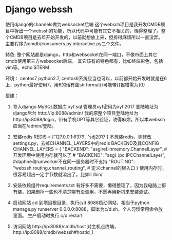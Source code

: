 # Django webssh
使用django的channels做为websocket后端
这个webssh项目是我开发CMDB项目中拆出一个webssh的功能，所以代码中可能有其它不相关的，懒得整理了。整个CMDB项目是去年开始开发的，以前就想放上来，但拆得麻烦所以一直没弄。
主要程序为cmdb/consumers.py interactive.py二个文件。

特色:
整个网站都是django，http和websocket在同一端口，不像市面上其它cmdb使用第三方websocket后端。
其它该有的特色都有，比如终端彩色，包括vim等。echo $TERM

环境：
centos7 python2.7,
centos6系统应当也可以，以前都开始开发时就是在6上，python最好使用7，用6的话有些str.format()可能带{}报错需为{0}

搭建：
1. 导入django MySQL数据库 xyf.sql
管理员xyf密码为xyf.2017
登陆地址为django后台 http://ip:8088/admin/
我的原整个项目登陆地址为http://ip:8088/login，带有手机OPT等其它验证，改得麻烦，所以本webssh应当在/admin/登陆。

2. 安装redis
REDIS = ['127.0.0.1:6379', 'sdj2017']
不想装redis，则修改settings.py，去掉CHANNEL_LAYERS中的redis BACKEND及其CONFIG
CHANNEL_LAYERS = {
        "BACKEND": "asgiref.inmemory.ChannelLayer",  #开发环境中使用内存就可以了
        # "BACKEND": "asgi_ipc.IPCChannelLayer",       #daphne和runworker不在同一服务器时不支持
        "ROUTING": "webssh.routing.channel_routing",    # 定义channel的根入口
}
使用内存时，很容易超出一定字节数就溢出了。比如ll /bin/

3. 安装依赖组件requirements.txt
有好多不需要，懒得整理了，因为我电脑上都有装，如果删掉一些也不清楚哪有没调用，不愿再用新机来安装测试。

4. 启动网站
cd 到项目根目录，执行c/d 8088启动网站，相当于python manage.py runserver 0.0.0.0:8088，脚本为c/d.sh，个人习惯常用命令放里面。
生产启动时执行 c/d restart

5. 访问网站
http://ip:8088/cmdb/host
对主机点终端，
http://ip:8088/cmdb/webssh#hostid_1


